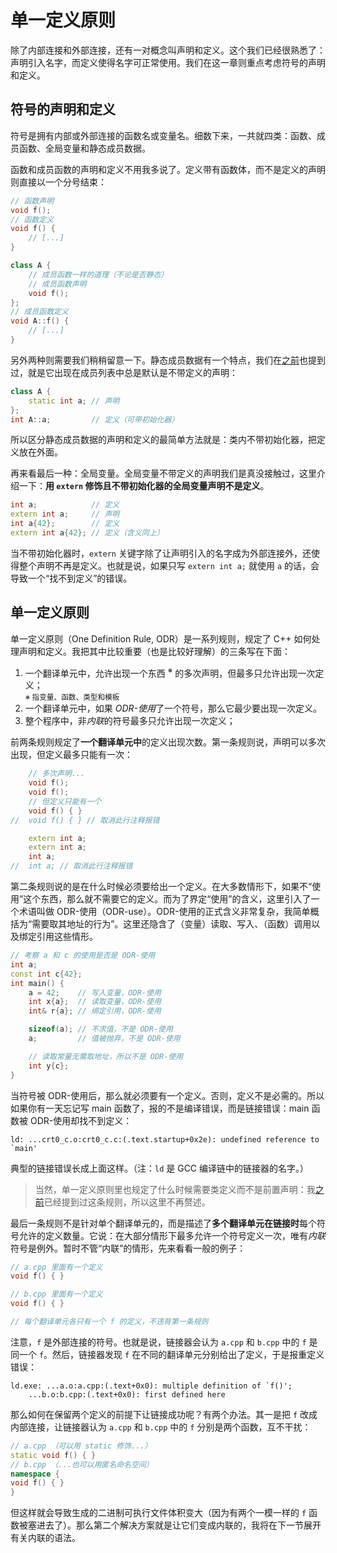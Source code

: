 # 单一定义原则

除了内部连接和外部连接，还有一对概念叫声明和定义。这个我们已经很熟悉了：声明引入名字，而定义使得名字可正常使用。我们在这一章则重点考虑符号的声明和定义。

## 符号的声明和定义

符号是拥有内部或外部连接的函数名或变量名。细数下来，一共就四类：函数、成员函数、全局变量和静态成员数据。

函数和成员函数的声明和定义不用我多说了。定义带有函数体，而不是定义的声明则直接以一个分号结束：
```cpp
// 函数声明
void f();
// 函数定义
void f() {
    // [...]
}

class A {
    // 成员函数一样的道理（不论是否静态）
    // 成员函数声明
    void f();
};
// 成员函数定义
void A::f() {
    // [...]
}
```

另外两种则需要我们稍稍留意一下。静态成员数据有一个特点，我们在[之前](ch06/static_member)也提到过，就是它出现在成员列表中总是默认是不带定义的声明：
```cpp
class A {
    static int a; // 声明
};
int A::a;         // 定义（可带初始化器）
```

所以区分静态成员数据的声明和定义的最简单方法就是：类内不带初始化器，把定义放在外面。

再来看最后一种：全局变量。全局变量不带定义的声明我们是真没接触过，这里介绍一下：**用 `extern` 修饰且不带初始化器的全局变量声明不是定义**。
```cpp
int a;            // 定义
extern int a;     // 声明
int a{42};        // 定义
extern int a{42}; // 定义（含义同上）
```
当不带初始化器时，`extern` 关键字除了让声明引入的名字成为外部连接外，还使得整个声明不再是定义。也就是说，如果只写 `extern int a;` 就使用 `a` 的话，会导致一个“找不到定义”的错误。

## 单一定义原则

单一定义原则（One Definition Rule, ODR）是一系列规则，规定了 C++ 如何处理声明和定义。我把其中比较重要（也是比较好理解）的三条写在下面：

1. 一个翻译单元中，允许出现一个东西 <sup>※</sup> 的多次声明，但最多只允许出现一次定义；  
<small>※ 指变量、函数、类型和模板</small>
2. 一个翻译单元中，如果 *ODR-使用*了一个符号，那么它最少要出现一次定义。
3. 整个程序中，非*内联*的符号最多只允许出现一次定义；

前两条规则规定了**一个翻译单元中**的定义出现次数。第一条规则说，声明可以多次出现，但定义最多只能有一次：
```cpp
    // 多次声明...
    void f();
    void f();
    // 但定义只能有一个
    void f() { }
//  void f() { } // 取消此行注释报错

    extern int a;
    extern int a;
    int a;
//  int a; // 取消此行注释报错
```

第二条规则说的是在什么时候必须要给出一个定义。在大多数情形下，如果不“使用”这个东西，那么就不需要它的定义。而为了界定“使用”的含义，这里引入了一个术语叫做 ODR-使用（ODR-use）。ODR-使用的正式含义非常复杂，我简单概括为“需要取其地址的行为”。这里还隐含了（变量）读取、写入、（函数）调用以及绑定引用这些情形。
```cpp
// 考察 a 和 c 的使用是否是 ODR-使用
int a;
const int c{42};
int main() {
    a = 42;    // 写入变量，ODR-使用
    int x{a};  // 读取变量，ODR-使用
    int& r{a}; // 绑定引用，ODR-使用

    sizeof(a); // 不求值，不是 ODR-使用
    a;         // 值被抛弃，不是 ODR-使用

    // 读取常量无需取地址，所以不是 ODR-使用
    int y{c};
}
```
当符号被 ODR-使用后，那么就必须要有一个定义。否则，定义不是必需的。所以如果你有一天忘记写 main 函数了，报的不是编译错误，而是链接错误：main 函数被 ODR-使用却找不到定义：
```
ld: ...crt0_c.o:crt0_c.c:(.text.startup+0x2e): undefined reference to `main'
```
典型的链接错误长成上面这样。（注：`ld` 是 GCC 编译链中的链接器的名字。）

> 当然，单一定义原则里也规定了什么时候需要类定义而不是前置声明：我[之前](ch07/object_relationship)已经提到过这条规则，所以这里不再赘述。

最后一条规则不是针对单个翻译单元的，而是描述了**多个翻译单元在链接时**每个符号允许的定义数量。它说：在大部分情形下最多允许一个符号定义一次，唯有*内联*符号是例外。暂时不管“内联”的情形，先来看看一般的例子：
```cpp
// a.cpp 里面有一个定义
void f() { }

// b.cpp 里面有一个定义
void f() { }

// 每个翻译单元各只有一个 f 的定义，不违背第一条规则
```

注意，`f` 是外部连接的符号。也就是说，链接器会认为 `a.cpp` 和 `b.cpp` 中的 `f` 是同一个 `f`。然后，链接器发现 `f` 在不同的翻译单元分别给出了定义，于是报重定义错误：
```
ld.exe: ...a.o:a.cpp:(.text+0x0): multiple definition of `f()';
    ...b.o:b.cpp:(.text+0x0): first defined here
```

那么如何在保留两个定义的前提下让链接成功呢？有两个办法。其一是把 `f` 改成内部连接，让链接器认为 `a.cpp` 和 `b.cpp` 中的 `f` 分别是两个函数，互不干扰：
```cpp
// a.cpp （可以用 static 修饰...）
static void f() { }
// b.cpp （...也可以用匿名命名空间）
namespace {
void f() { }
}
```

但这样就会导致生成的二进制可执行文件体积变大（因为有两个一模一样的 `f` 函数被塞进去了）。那么第二个解决方案就是让它们变成内联的，我将在下一节展开有关内联的语法。